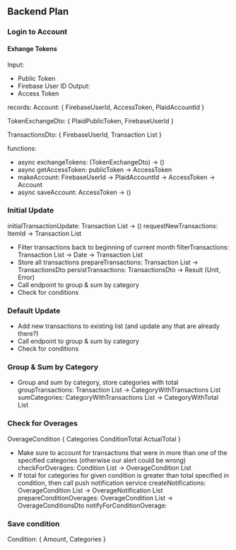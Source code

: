 ## Backend Plan
### Login to Account
#### Exhange Tokens

Input:
  - Public Token
  - Firebase User ID
Output:
  - Access Token

records:
Account: {
  FirebaseUserId,
  AccessToken,
  PlaidAccountId
}

TokenExchangeDto: {
  PlaidPublicToken,
  FirebaseUserId
}

TransactionsDto: {
  FirebaseUserId,
  Transaction List
}

functions:
- async exchangeTokens: (TokenExchangeDto) -> ()
- async getAccessToken: publicToken -> AccessToken
- makeAccount: FirebaseUserId -> PlaidAccountId -> AccessToken -> Account
- async saveAccount: AccessToken -> ()

### Initial Update
initialTransactionUpdate: Transaction List -> ()
requestNewTransactions: ItemId -> Transaction List

- Filter transactions back to beginning of current month
filterTransactions: Transaction List -> Date -> Transaction List
- Store all transactions
prepareTransactions: Transaction List -> TransactionsDto
persistTransactions: TransactionsDto -> Result (Unit, Error)
- Call endpoint to group & sum by category
- Check for conditions

### Default Update
- Add new transactions to existing list (and update any that are already there?)
- Call endpoint to group & sum by category
- Check for conditions
### Group & Sum by Category
- Group and sum by category, store categories with total
groupTransactions: Transaction List -> CategoryWithTransactions List
sumCategories: CategoryWithTransactions List -> CategoryWithTotal List
### Check for Overages
OverageCondition {
  Categories
  ConditionTotal
  ActualTotal
}

- Make sure to account for transactions that were in more than one of the specified categories (otherwise our alert could be wrong)
checkForOverages: Condition List -> OverageCondition List
- If total for categories for given condition is greater than total specified in condition, then call push notification service
createNotifications: OverageCondition List -> OverageNotification List
prepareConditionOverages: OverageCondition List -> OverageConditionsDto
notifyForConditionOverage:
### Save condition
Condition: {
  Amount,
  Categories
}
